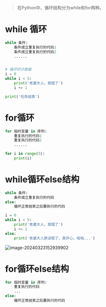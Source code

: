 > 在Python中，循环结构分为while和for两种。

# while 循环

```python
while 条件:
    条件成立重复执行的代码1
    条件成立重复执行的代码2
    ......


# 循环的计数器
i = 0
while i < 5:
    print('老婆大人，我错了')
    i += 1

print('任务结束')

```



# for循环

```python
for 临时变量 in 序列:
    重复执行的代码1
    重复执行的代码2
    ......

```



```python
for i in range(5):
    print(i)

```

# while循环else结构

```python
while 条件:
    条件成立重复执行的代码
else:
    循环正常结束之后要执行的代码

```

```py
i = 0
while i < 5:
    print('老婆大人，我错了')
    i += 1
else:
    print('老婆大人原谅我了，真开心，哈哈...')

```

![image-20240323152939902](https://gitee.com/gq2/img_repo2/raw/master/img/image-20240323152939902.png)

# for循环else结构

```python
for 临时变量 in 序列:
    重复执行的代码
    ...
else:
    循环正常结束之后要执行的代码

```

